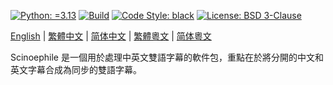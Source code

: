 [![Python: =3.13](https://img.shields.io/badge/python-3.13-green.svg)](https://docs.python.org/3/whatsnew/3.13.html)
[![Build](https://github.com/KarlTDebiec/Scinoephile/actions/workflows/build.yml/badge.svg)](https://github.com/KarlTDebiec/Scinoephile/actions/workflows/build.yml)
[![Code Style: black](https://img.shields.io/badge/code%20style-black-000000.svg)](https://github.com/psf/black)
[![License: BSD 3-Clause](https://img.shields.io/badge/license-BSD%203--Clause-blue.svg)](https://opensource.org/licenses/BSD-3-Clause)

[English](README.md) | [繁體中文](README.zh-hant.md) | [简体中文](README.zh-hans.md) | [繁體粵文](README.yue-hant.md) | [简体粵文](README.yue-hans.md)

Scinoephile 是一個用於處理中英文雙語字幕的軟件包，重點在於將分開的中文和英文字幕合成為同步的雙語字幕。

